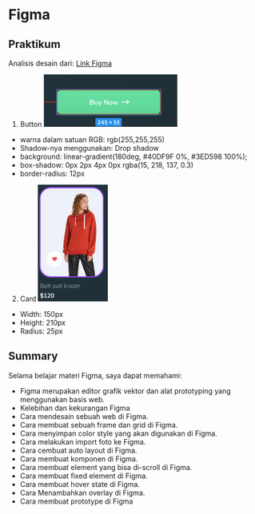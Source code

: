 # Figma

## Praktikum
Analisis desain dari: [Link Figma](https://www.figma.com/file/Tk4c9OwKIjylGkhp0qtyss/Tugas-Prototype)

1. Button
![Button](resources/button.png)
- warna dalam satuan RGB: rgb(255,255,255)
- Shadow-nya menggunakan: Drop shadow
- background: linear-gradient(180deg, #40DF9F 0%, #3ED598 100%);
- box-shadow: 0px 2px 4px 0px rgba(15, 218, 137, 0.3)
- border-radius: 12px

2. Card
![Card](resources/card.png)
- Width: 150px
- Height: 210px
- Radius: 25px


## Summary
Selama belajar materi Figma, saya dapat memahami:
- Figma merupakan editor grafik vektor dan alat prototyping yang menggunakan basis web.
- Kelebihan dan kekurangan Figma
- Cara mendesain sebuah web di Figma.
- Cara membuat sebuah frame dan grid di Figma.
- Cara menyimpan color style yang akan digunakan di Figma.
- Cara melakukan import foto ke Figma.
- Cara cembuat auto layout di Figma.
- Cara membuat komponen di Figma.
- Cara membuat element yang bisa di-scroll di Figma.
- Cara membuat fixed element di Figma.
- Cara membuat hover state di Figma.
- Cara Menambahkan overlay di Figma.
- Cara membuat prototype di Figma